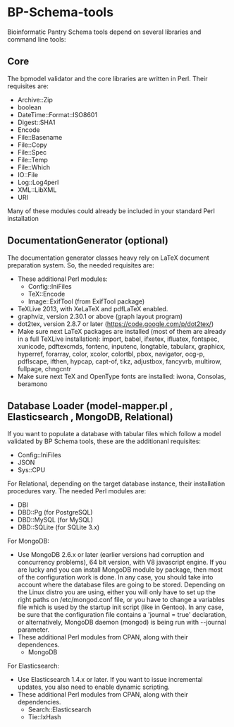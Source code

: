 BP-Schema-tools
===============

Bioinformatic Pantry Schema tools depend on several libraries and command line tools:

Core
----

The bpmodel validator and the core libraries are written in Perl. Their requisites are:

* Archive::Zip
* boolean
* DateTime::Format::ISO8601
* Digest::SHA1
* Encode
* File::Basename
* File::Copy
* File::Spec
* File::Temp
* File::Which
* IO::File
* Log::Log4perl
* XML::LibXML
* URI

Many of these modules could already be included in your standard Perl installation

DocumentationGenerator (optional)
----------------------------------

The documentation generator classes heavy rely on LaTeX document preparation system. So, the needed requisites are:

* These additional Perl modules:
	* Config::IniFiles
	* TeX::Encode
	* Image::ExifTool (from ExifTool package)
* TeXLive 2013, with XeLaTeX and pdfLaTeX enabled.
* graphviz, version 2.30.1 or above (graph layout program)
* dot2tex, version 2.8.7 or later (https://code.google.com/p/dot2tex/)
* Make sure next LaTeX packages are installed (most of them are already in a full TeXLive installation):
  import, babel, ifxetex, ifluatex, fontspec, xunicode, pdftexcmds, fontenc, inputenc, longtable, tabularx,
  graphicx, hyperref, forarray, color, xcolor, colortbl, pbox, navigator, ocg-p, pdflscape, ifthen, hypcap,
  capt-of, tikz, adjustbox, fancyvrb, multirow, fullpage, chngcntr
* Make sure next TeX and OpenType fonts are installed: iwona, Consolas, beramono


Database Loader (model-mapper.pl , Elasticsearch , MongoDB, Relational)
-------------------------------------

If you want to populate a database with tabular files which follow a model validated by BP Schema tools, these are the additionanl requisites:

* Config::IniFiles
* JSON
* Sys::CPU

For Relational, depending on the target database instance, their installation procedures vary. The needed Perl modules are:

* DBI
* DBD::Pg (for PostgreSQL)
* DBD::MySQL (for MySQL)
* DBD::SQLite (for SQLite 3.x)

For MongoDB:

* Use MongoDB 2.6.x or later (earlier versions had corruption and concurrency problems), 64 bit version, with V8 javascript engine. If you are lucky and you can install MongoDB module by package, then most of the configuration work is done. In any case, you should take into account where the database files are going to be stored. Depending on the Linux distro you are using, either you will only have to set up the right paths on /etc/mongod.conf file, or you have to change a variables file which is used by the startup init script (like in Gentoo). In any case, be sure that the configuration file contains a 'journal = true' declaration, or alternatively, MongoDB daemon (mongod) is being run with --journal parameter.
* These additional Perl modules from CPAN, along with their dependences.
	* MongoDB

For Elasticsearch:

* Use Elasticsearch 1.4.x or later. If you want to issue incremental updates, you also need to enable dynamic scripting.
* These additional Perl modules from CPAN, along with their dependencies.
	* Search::Elasticsearch
	* Tie::IxHash
